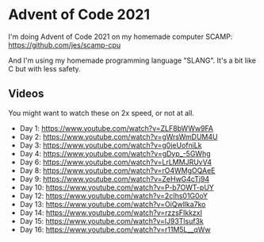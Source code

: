 # Advent of Code 2021

I'm doing Advent of Code 2021 on my homemade computer SCAMP: https://github.com/jes/scamp-cpu

And I'm using my homemade programming language "SLANG". It's a bit like C but with less safety.

## Videos

You might want to watch these on 2x speed, or not at all.

 * Day 1: https://www.youtube.com/watch?v=ZLF8bWWw9FA
 * Day 2: https://www.youtube.com/watch?v=gWrsWmDUM4U
 * Day 3: https://www.youtube.com/watch?v=g0jeUofniLk
 * Day 4: https://www.youtube.com/watch?v=gDyp_-5GWhg
 * Day 6: https://www.youtube.com/watch?v=LrLMMJRUvV4
 * Day 8: https://www.youtube.com/watch?v=rO4WMgOQAeE
 * Day 9: https://www.youtube.com/watch?v=ZeHwG4cTj94
 * Day 10: https://www.youtube.com/watch?v=P-b7OWT-pUY
 * Day 12: https://www.youtube.com/watch?v=2cIhs01G0oY
 * Day 13: https://www.youtube.com/watch?v=OiQwllka7ko
 * Day 14: https://www.youtube.com/watch?v=rzzsFIkkzxI
 * Day 15: https://www.youtube.com/watch?v=lJ93Tlsuf3k
 * Day 16: https://www.youtube.com/watch?v=r11M5L__qWw
